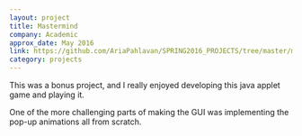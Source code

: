 ```yaml
---
layout: project
title: Mastermind
company: Academic
approx_date: May 2016
link: https://github.com/AriaPahlavan/SPRING2016_PROJECTS/tree/master/mastermind
category: projects
---
```

This was a bonus project, and I really enjoyed developing this java applet game and playing it. 

One of the more challenging parts of making the GUI was implementing the pop-up 
animations all from scratch. 